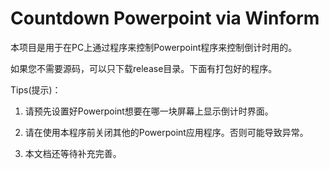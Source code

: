 # Countdown Powerpoint via Winform

本项目是用于在PC上通过程序来控制Powerpoint程序来控制倒计时用的。

如果您不需要源码，可以只下载release目录。下面有打包好的程序。

Tips(提示)：

1. 请预先设置好Powerpoint想要在哪一块屏幕上显示倒计时界面。

1. 请在使用本程序前关闭其他的Powerpoint应用程序。否则可能导致异常。

1. 本文档还等待补充完善。